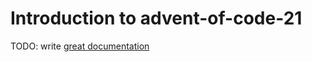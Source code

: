 # Introduction to advent-of-code-21

TODO: write [great documentation](http://jacobian.org/writing/what-to-write/)
